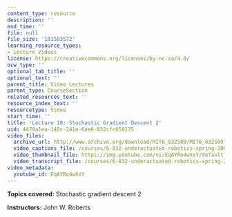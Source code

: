 ```yaml
---
content_type: resource
description: ''
end_time: ''
file: null
file_size: '181583572'
learning_resource_types:
- Lecture Videos
license: https://creativecommons.org/licenses/by-nc-sa/4.0/
ocw_type: ''
optional_tab_title: ''
optional_text: ''
parent_title: Video Lectures
parent_type: CourseSection
related_resources_text: ''
resource_index_text: ''
resourcetype: Video
start_time: ''
title: 'Lecture 18: Stochastic Gradient Descent 2'
uid: 4479a1ea-140c-241e-6ee6-832cfc658175
video_files:
  archive_url: http://www.archive.org/download/MIT6_832S09/MIT6_832S09lec18_300k.mp4
  video_captions_file: /courses/6-832-underactuated-robotics-spring-2009/2ad919328e5157d3b089bfd2de4a51e4_EqAYRo4wXxY.vtt
  video_thumbnail_file: https://img.youtube.com/vi/EqAYRo4wXxY/default.jpg
  video_transcript_file: /courses/6-832-underactuated-robotics-spring-2009/94460df3270bde0ba933da607ede781e_EqAYRo4wXxY.pdf
video_metadata:
  youtube_id: EqAYRo4wXxY
---
```


**Topics covered:** Stochastic gradient descent 2

**Instructors:** John W. Roberts

